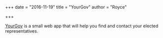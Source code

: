 +++
date = "2016-11-19"
title = "YourGov"
author = "Royce"

+++

[YourGov](http://app.yourgov.us/) is a small web app that will help you find and contact your elected representatives. 

<!--more--> 
